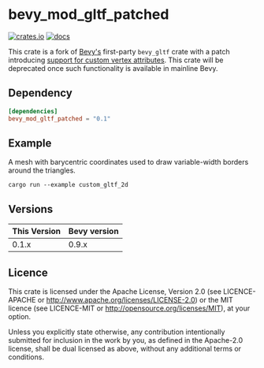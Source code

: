 # bevy_mod_gltf_patched

[![crates.io](https://img.shields.io/crates/v/bevy_mod_gltf_patched.svg)](https://crates.io/crates/bevy_mod_gltf_patched)
[![docs](https://docs.rs/bevy_mod_gltf_patched/badge.svg)](https://docs.rs/bevy_mod_gltf_patched)

This crate is a fork of [Bevy's](https://bevyengine.org/) first-party
`bevy_gltf` crate with a patch introducing [support for custom vertex
attributes](https://github.com/bevyengine/bevy/pull/5370). This crate
will be deprecated once such functionality is available in mainline Bevy.

## Dependency

```toml
[dependencies]
bevy_mod_gltf_patched = "0.1"
```

## Example

A mesh with barycentric coordinates used to draw variable-width borders around
the triangles.

```shell
cargo run --example custom_gltf_2d
```

## Versions

| This Version | Bevy version |
|--------------|--------------|
| 0.1.x        | 0.9.x        |

## Licence

This crate is licensed under the Apache License, Version 2.0 (see
LICENCE-APACHE or <http://www.apache.org/licenses/LICENSE-2.0>) or the MIT
licence (see LICENCE-MIT or <http://opensource.org/licenses/MIT>), at your
option.

Unless you explicitly state otherwise, any contribution intentionally submitted
for inclusion in the work by you, as defined in the Apache-2.0 license, shall
be dual licensed as above, without any additional terms or conditions.
